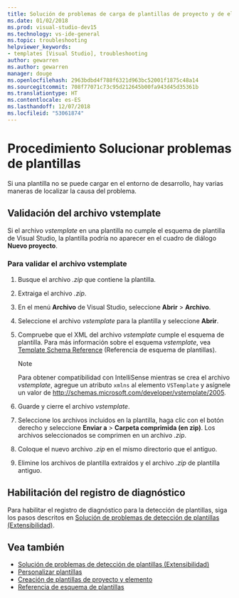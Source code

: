 ```yaml
---
title: Solución de problemas de carga de plantillas de proyecto y de elemento
ms.date: 01/02/2018
ms.prod: visual-studio-dev15
ms.technology: vs-ide-general
ms.topic: troubleshooting
helpviewer_keywords:
- templates [Visual Studio], troubleshooting
author: gewarren
ms.author: gewarren
manager: douge
ms.openlocfilehash: 2963bdbd4f788f6321d963bc52001f1875c48a14
ms.sourcegitcommit: 708f77071c73c95d212645b00fa943d45d35361b
ms.translationtype: HT
ms.contentlocale: es-ES
ms.lasthandoff: 12/07/2018
ms.locfileid: "53061874"
---
```

# <a name="how-to-troubleshoot-templates"></a>Procedimiento Solucionar problemas de plantillas

Si una plantilla no se puede cargar en el entorno de desarrollo, hay varias maneras de localizar la causa del problema.

## <a name="validate-the-vstemplate-file"></a>Validación del archivo vstemplate

Si el archivo *vstemplate* en una plantilla no cumple el esquema de plantilla de Visual Studio, la plantilla podría no aparecer en el cuadro de diálogo **Nuevo proyecto**.

### <a name="to-validate-the-vstemplate-file"></a>Para validar el archivo vstemplate

1. Busque el archivo *.zip* que contiene la plantilla.

1. Extraiga el archivo *.zip*.

1. En el menú **Archivo** de Visual Studio, seleccione **Abrir** > **Archivo**.

1. Seleccione el archivo *vstemplate* para la plantilla y seleccione **Abrir**.

1. Compruebe que el XML del archivo *vstemplate* cumple el esquema de plantilla. Para más información sobre el esquema *vstemplate*, vea [Template Schema Reference](../extensibility/visual-studio-template-schema-reference.md) (Referencia de esquema de plantillas).

    > [!NOTE]
    > Para obtener compatibilidad con IntelliSense mientras se crea el archivo *vstemplate*, agregue un atributo `xmlns` al elemento `VSTemplate` y asígnele un valor de http://schemas.microsoft.com/developer/vstemplate/2005.

1. Guarde y cierre el archivo *vstemplate*.

1. Seleccione los archivos incluidos en la plantilla, haga clic con el botón derecho y seleccione **Enviar a** > **Carpeta comprimida (en zip)**. Los archivos seleccionados se comprimen en un archivo *.zip*.

1. Coloque el nuevo archivo *.zip* en el mismo directorio que el antiguo.

1. Elimine los archivos de plantilla extraídos y el archivo *.zip* de plantilla antiguo.

## <a name="enable-diagnostic-logging"></a>Habilitación del registro de diagnóstico

Para habilitar el registro de diagnóstico para la detección de plantillas, siga los pasos descritos en [Solución de problemas de detección de plantillas (Extensibilidad)](../extensibility/troubleshooting-template-discovery.md).

## <a name="see-also"></a>Vea también

- [Solución de problemas de detección de plantillas (Extensibilidad)](../extensibility/troubleshooting-template-discovery.md)
- [Personalizar plantillas](../ide/customizing-project-and-item-templates.md)
- [Creación de plantillas de proyecto y elemento](../ide/creating-project-and-item-templates.md)
- [Referencia de esquema de plantillas](../extensibility/visual-studio-template-schema-reference.md)